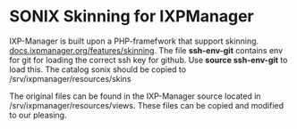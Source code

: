 # SONIX Skinning for IXPManager
IXP-Manager is built upon a PHP-framefwork that support skinning. [docs.ixpmanager.org/features/skinning](https://docs.ixpmanager.org/features/skinning/).
The file **ssh-env-git** contains env for git for loading the correct ssh key for github. Use **source ssh-env-git** to load this. 
The catalog sonix should be copied to /srv/ixpmanager/resources/skins

The original files can be found in the IXP-Manager source located in /srv/ixpmanager/resources/views. These files can be copied and modified to our pleasing.
